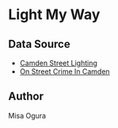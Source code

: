 # Light My Way

## Data Source

- [Camden Street Lighting](https://opendata.camden.gov.uk/Environment/Camden-Street-Lighting/dfq3-8wzu)
- [On Street Crime In Camden](https://opendata.camden.gov.uk/Crime-and-Criminal-Justice/On-Street-Crime-In-Camden/qeje-7ve7)

## Author

Misa Ogura
